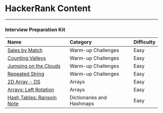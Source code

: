 # HackerRank Content
---

### Interview Preparation Kit

| Name                                                              | Category                  | Difficulty |
| :---------------------------------------------------------------- | :------------------------ | :--------- |
| [Sales by Match](interviewprep/salesbymatch.md)                   | Warm-up Challenges        | Easy       |
| [Counting Valleys](interviewprep/countingvalleys.md)              | Warm-up Challenges        | Easy       |
| [Jumping on the Clouds](interviewprep/jumpingontheclouds.md)      | Warm-up Challenges        | Easy       |
| [Repeated String](interviewprep/repeatedstring.md)                | Warm-up Challenges        | Easy       |
| [2D Array - DS](interviewprep/2darrayds.md)                       | Arrays                    | Easy       |
| [Arrays: Left Rotation](interviewprep/arraysleftrotation.md)      | Arrays                    | Easy       |
| [Hash Tables: Ransom Note](interviewprep/hashtablesransomnote.md) | Dictionaries and Hashmaps | Easy       |
